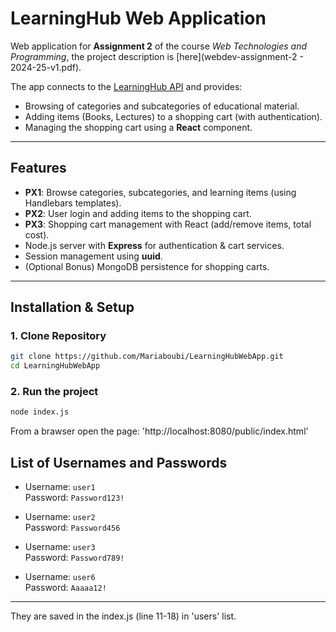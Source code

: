 # LearningHub Web Application

Web application for **Assignment 2** of the course *Web Technologies and Programming*, the project description is [here](webdev-assignment-2 - 2024-25-v1.pdf).

The app connects to the [LearningHub API](https://learning-hub-1whk.onrender.com/) and provides:
- Browsing of categories and subcategories of educational material.
- Adding items (Books, Lectures) to a shopping cart (with authentication).
- Managing the shopping cart using a **React** component.

---

## Features
- **PX1**: Browse categories, subcategories, and learning items (using Handlebars templates).
- **PX2**: User login and adding items to the shopping cart.
- **PX3**: Shopping cart management with React (add/remove items, total cost).
- Node.js server with **Express** for authentication & cart services.
- Session management using **uuid**.
- (Optional Bonus) MongoDB persistence for shopping carts.

---

## Installation & Setup

### 1. Clone Repository
```bash
git clone https://github.com/Mariaboubi/LearningHubWebApp.git
cd LearningHubWebApp
```
### 2. Run the project
```bash
node index.js
```
From a brawser open the page: 'http://localhost:8080/public/index.html'

## List of Usernames and Passwords

- Username: `user1`  
  Password: `Password123!`

- Username: `user2`  
  Password: `Password456`

- Username: `user3`  
  Password: `Password789!`

- Username: `user6`  
  Password: `Aaaaa12!`

---

They are saved in the index.js (line 11-18) in 'users' list.
